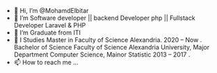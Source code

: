- 👋 Hi, I’m @MohamdElbitar
- 👀 I’m Software developer || backend Developer php || Fullstack Developer Laravel & PHP
- 🌱 I’m Graduate from ITI
- 💞️ I Studies Master in Faculty of Science Alexandria. 
    2020 – Now .  
    Bachelor of Science 
     Faculty of Science Alexandria University, Major Department Computer Science, Mainor Statistic
     2013 – 2017 . 
- 📫 How to reach me ...

<!---
MohamdElbitar/MohamdElbitar is a ✨ special ✨ repository because its `README.md` (this file) appears on your GitHub profile.
You can click the Preview link to take a look at your changes.
--->
